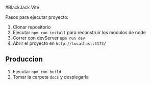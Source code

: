 #BlackJack Vite

Pasos para ejecutar proyecto:

1. Clonar repositorio
2. Ejecutar  ```npm run install``` para reconstruir los modulos de node
3. Correr con devServer ```npm run dev```
4. Abrir el proyecto en ```http://localhost:5173/```


## Produccion

1. Ejecutar ```npm run build```
2. Tomar la carpeta ```docs``` y desplegarla